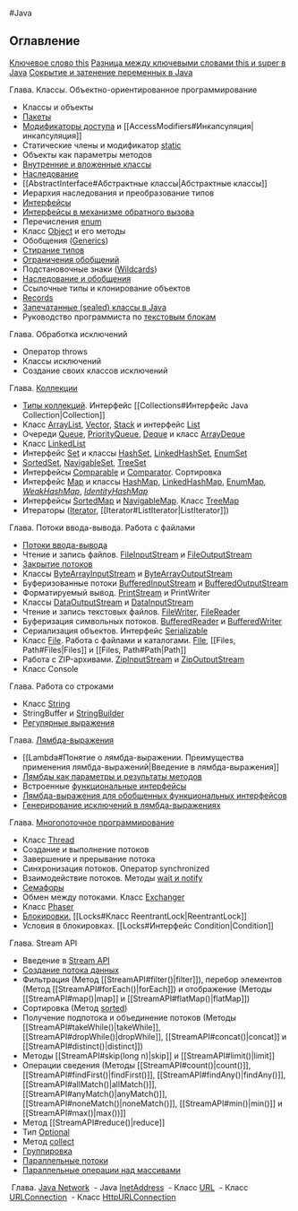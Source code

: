 #Java 
## Оглавление

[Ключевое слово this](this)
[Разница между ключевыми словами this и super в Java](this_super)
[Сокрытие и затенение переменных в Java](shadowing-hiding)

Глава. Классы. Объектно-ориентированное программирование
- Классы и объекты
- [Пакеты](Package)
- [Модификаторы доступа](AccessModifiers) и [[AccessModifiers#Инкапсуляция|инкапсуляция]]
- Статические члены и модификатор [static](Static)
- Объекты как параметры методов
- [Внутренние и вложенные классы](NestedClasses)
- [Наследование](Inheritance)
- [[AbstractInterface#Абстрактные классы|Абстрактные классы]]
- Иерархия наследования и преобразование типов
- [Интерфейсы](Interface)
- [Интерфейсы в механизме обратного вызова](CallBack)
- Перечисления [enum](Enum)
- Класс [Object](Object) и его методы
- Обобщения ([Generics](Generics))
- [Стирание типов](TypeErasure)
- [Ограничения обобщений](BorderedGeneric)
- Подстановочные знаки ([Wildcards](Wildcards))
- [Наследование и обобщения](GenericsInheritance)
- Ссылочные типы и клонирование объектов
- [Records](Record)
- [Запечатанные (sealed) классы в Java](sealed_non-sealed_permits)
- Руководство программиста по [текстовым блокам](TextBlock)

Глава. Обработка исключений
- Оператор throws
- Классы исключений
- Создание своих классов исключений

Глава. [Коллекции](Collections)
- [Типы коллекций](Collections). Интерфейс [[Collections#Интерфейс Java Collection|Collection]]
- Класс [ArrayList](Class-ArrayList), [Vector](Vector), [Stack](Stack) и интерфейс [List](List)
- Очереди [Queue](Queue), [PriorityQueue](PriorityQueue), [Deque](Deque) и класс [ArrayDeque](ArrayDeque)
- Класс [LinkedList](Class-LinkedList)
- Интерфейс [Set](Set) и классы [HashSet](HashSet), [LinkedHashSet](LinkedHashSet), [EnumSet](EnumSet)
- [SortedSet](SortedSet), [NavigableSet](NavigableSet), [TreeSet](TreeSet)
- Интерфейсы [Comparable](Comparable) и [Comparator](Comparator). Сортировка
- Интерфейс [Map](Map) и классы [HashMap](HashMap), [LinkedHashMap](LinkedHashMap), [EnumMap](EnumMap), [_WeakHashMap_](WeakHashMap), [_IdentityHashMap_](IdentityHashMap)
- Интерфейсы [SortedMap](SortedMap) и [NavigableMap](NavigableMap). Класс [TreeMap](TreeMap)
- Итераторы ([Iterator](Iterator), [[Iterator#ListIterator|ListIterator]])

Глава. Потоки ввода-вывода. Работа с файлами
- [Потоки ввода-вывода](JavaIO)
- Чтение и запись файлов. [FileInputStream](FileInputStream) и [FileOutputStream](FileOutputStream)
- [Закрытие потоков](closeStream)
- Классы [ByteArrayInputStream](ByteArrayInputStream) и [ByteArrayOutputStream](ByteArrayOutputStream)
- Буферизованные потоки [BufferedInputStream](BufferedInputStream) и [BufferedOutputStream](BufferedOutputStream)
- Форматируемый вывод. [PrintStream](PrintStream) и PrintWriter
- Классы [DataOutputStream](DataOutputStream) и [DataInputStream](DataInputStream)
- Чтение и запись текстовых файлов. [FileWriter](FileWriter), [FileReader](FileReader)
- Буферизация символьных потоков. [BufferedReader](BufferedReader) и [BufferedWriter](BufferedWriter)
-  Сериализация объектов. Интерфейс [Serializable](Serializable)
- Класс [File](File). Работа с файлами и каталогами. [File](File), [[Files, Path#Files|Files]] и [[Files, Path#Path|Path]]
- Работа с ZIP-архивами.  [ZipInputStream](ZipInputStream) и [ZipOutputStream](ZipOutputStream)
- Класс Console

Глава. Работа со строками
- Класс [String](String)
- StringBuffer и [StringBuilder](StringBuilder)
- [Регулярные выражения](Regex)

Глава. [Лямбда-выражения](Lambda)
- [[Lambda#Понятие о лямбда-выражении. Преимущества применения лямбда-выражений|Введение в лямбда-выражения]]
- [Лямбды как параметры и результаты методов](LambdaMethod)
- Встроенные [функциональные интерфейсы](Functional-Interface)
- [Лямбда-выражения для обобщенных функциональных интерфейсов](LambdaGeneric)
- [Генерирование исключений в лямбда-выражениях](LambdaException)

Глава. [Многопоточное программирование](Multithreading)
- Класс [Thread](Thread)
- Создание и выполнение потоков
- Завершение и прерывание потока
- Синхронизация потоков. Оператор synchronized
- Взаимодействие потоков. Методы [wait и notify](wait-notify)
- [Семафоры](Semaphore)
- Обмен между потоками. Класс [Exchanger](Exchanger)
- Класс [Phaser](Phaser)
- [Блокировки.](Locks) [[Locks#Класс ReentrantLock|ReentrantLock]]
- Условия в блокировках. [[Locks#Интерфейс Condition|Condition]]

Глава. Stream API
- Введение в [Stream API](StreamAPI)
- [Создание потока данных](CreateStream)
- Фильтрация (Метод [[StreamAPI#filter()|filter]]), перебор элементов (Метод [[StreamAPI#forEach()|forEach]]) и отображение (Методы [[StreamAPI#map()|map]] и [[StreamAPI#flatMap()|flatMap]])
- Сортировка (Метод [sorted](sorted()))
- Получение подпотока и объединение потоков (Методы [[StreamAPI#takeWhile()|takeWhile]], [[StreamAPI#dropWhile()|dropWhile]], [[StreamAPI#concat()|concat]] и [[StreamAPI#distinct()|distinct]])
- Методы [[StreamAPI#skip(long n)|skip]] и [[StreamAPI#limit()|limit]]
- Операции сведения (Методы [[StreamAPI#count()|count()]], [[StreamAPI#findFirst()|findFirst()]], [[StreamAPI#findAny()|findAny()]], [[StreamAPI#allMatch()|allMatch()]], [[StreamAPI#anyMatch()|anyMatch()]], [[StreamAPI#noneMatch()|noneMatch()]], [[StreamAPI#min()|min()]] и [[StreamAPI#max()|max())]]
- Метод [[StreamAPI#reduce()|reduce]]
- Тип [Optional](Optional)
- Метод [collect](collect())
- [Группировка](GroupingStream)
- [Параллельные потоки](parallel())
- [Параллельные операции над массивами](parallelArray)

 Глава. [Java Network](Networking)
 - Java [InetAddress](InetAddress)
 - Класс [URL](URL)
 - Класс [URLConnection](URLConnection)
 - Класс [HttpURLConnection](HttpURLConnection)








